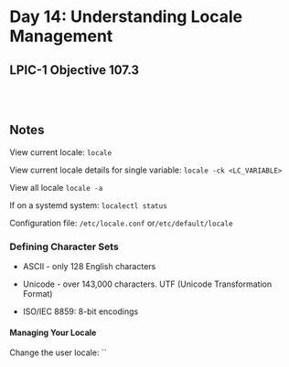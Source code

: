 # Day 14: Understanding Locale Management

## LPIC-1 Objective 107.3
<br></br>

## Notes

View current locale: `locale`

View current locale details for single variable: `locale -ck <LC_VARIABLE>`

View all locale `locale -a`

If on a systemd system: `localectl status`

Configuration file: `/etc/locale.conf` or`/etc/default/locale`

### Defining Character Sets

* ASCII - only 128 English characters

* Unicode - over 143,000 characters. UTF (Unicode Transformation Format)
* ISO/IEC 8859:  8-bit encodings

#### Managing Your Locale

Change the user locale: ``

